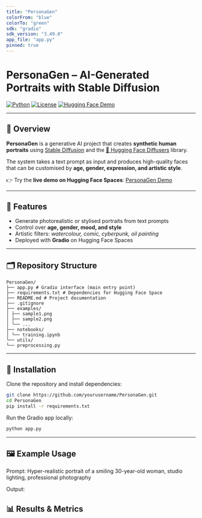 ```yaml
---
title: "PersonaGen"
colorFrom: "blue"
colorTo: "green"
sdk: "gradio"
sdk_version: "3.49.0"
app_file: "app.py"
pinned: true
---
```


# PersonaGen – AI-Generated Portraits with Stable Diffusion

[![Python](https://img.shields.io/badge/python-3.10+-blue.svg)](https://www.python.org/)
[![License](https://img.shields.io/badge/license-MIT-green.svg)](LICENSE)
[![Hugging Face Demo](https://img.shields.io/badge/demo-Hugging%20Face-orange.svg)](https://huggingface.co/spaces/inesruizblach/PersonaGen)

---

## 📌 Overview  
**PersonaGen** is a generative AI project that creates **synthetic human portraits** using [Stable Diffusion](https://huggingface.co/CompVis/stable-diffusion) and the [🤗 Hugging Face Diffusers](https://github.com/huggingface/diffusers) library.  

The system takes a text prompt as input and produces high-quality faces that can be customised by **age, gender, expression, and artistic style**.  

👉 Try the **live demo on Hugging Face Spaces**: [PersonaGen Demo](https://huggingface.co/spaces/inesruizblach/PersonaGen)  

---

## 🎯 Features  
- Generate photorealistic or stylised portraits from text prompts  
- Control over **age, gender, mood, and style**  
- Artistic filters: *watercolour, comic, cyberpunk, oil painting*  
- Deployed with **Gradio** on Hugging Face Spaces  

---

## 🗂️ Repository Structure  

```text
PersonaGen/
├── app.py # Gradio interface (main entry point)
├── requirements.txt # Dependencies for Hugging Face Space
├── README.md # Project documentation
├── .gitignore
├── examples/
│ ├── sample1.png
│ ├── sample2.png
│ └── ...
├── notebooks/
│ └── training.ipynb
└── utils/
└── preprocessing.py
```

---

## 🚀 Installation  

Clone the repository and install dependencies:  

```bash
git clone https://github.com/yourusername/PersonaGen.git
cd PersonaGen
pip install -r requirements.txt
```
Run the Gradio app locally:
```bash
python app.py
```

---

## 🖼️ Example Usage
Prompt:
Hyper-realistic portrait of a smiling 30-year-old woman, studio lighting, professional photography

Output:

## 📊 Results & Metrics
